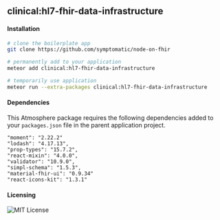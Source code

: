 ##  clinical:hl7-fhir-data-infrastructure   


#### Installation  

```bash
# clone the boilerplate app
git clone https://github.com/symptomatic/node-on-fhir  

# permanently add to your application
meteor add clinical:hl7-fhir-data-infrastructure  

# temporarily use application
meteor run --extra-packages clinical:hl7-fhir-data-infrastructure  
```

#### Dependencies

This Atmosphere package requires the following dependencies added to your `packages.json` file in the parent application project.  

```
"moment": "2.22.2"
"lodash": "4.17.13",
"prop-types": "15.7.2",
"react-mixin": "4.0.0",
"validator": "10.9.0",
"simpl-schema": "1.5.3",
"material-fhir-ui": "0.9.34"
"react-icons-kit": "1.3.1"
```


#### Licensing  
![MIT License](https://img.shields.io/badge/license-MIT-blue.svg)
